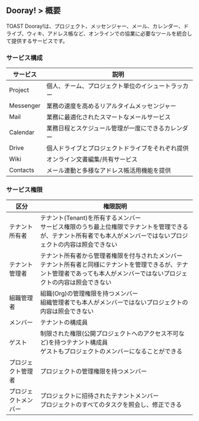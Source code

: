 
## Dooray! > 概要

TOAST Dooray!は、プロジェクト、メッセンジャー、メール、カレンダー、ドライブ、ウィキ、アドレス帳など、オンラインでの協業に必要なツールを統合して提供するサービスです。

### サービス構成
|サービス|説明|
|---|---|
|Project|個人、チーム、プロジェクト単位のイシュートラッカー|
|Messenger|業務の速度を高めるリアルタイムメッセンジャー|
|Mail|業務に最適化されたスマートなメールサービス|
|Calendar|業務日程とスケジュール管理が一度にできるカレンダー|
|Drive|個人ドライブとプロジェクトドライブをそれぞれ提供 |
|Wiki|オンライン文書編集/共有サービス|
|Contacts| メール連動と多様なアドレス帳活用機能を提供 |

### サービス権限
|区分|権限説明|
|---|---|
|テナント所有者|テナント(Tenant)を所有するメンバー<br>サービス権限のうち最上位権限でテナントを管理できるが、テナント所有者でも本人がメンバーではないプロジェクトの内容は照会できない|
|テナント管理者|テナント所有者から管理者権限を付与されたメンバー<br>テナント所有者と同様にテナントを管理できるが、テナント管理者であっても本人がメンバーではないプロジェクトの内容は照会できない|
|組職管理者|組職(Org)の管理権限を持つメンバー<br>組織管理者でも本人がメンバーではないプロジェクトの内容は照会できない|
|メンバー|テナントの構成員|
|ゲスト|制限された権限(公開プロジェクトへのアクセス不可など)を持つテナント構成員<br>ゲストもプロジェクトのメンバーになることができる|
|プロジェクト管理者|プロジェクトの管理権限を持つメンバー|
|プロジェクトメンバー|プロジェクトに招待されたテナントメンバー<br>プロジェクトのすべてのタスクを照会し、修正できる|



